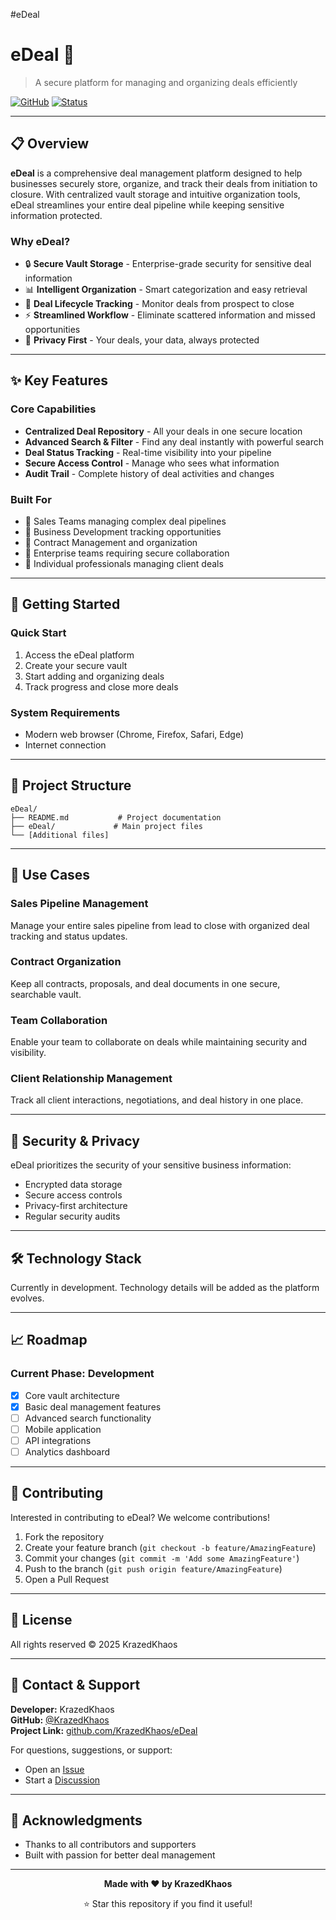 #eDeal
# eDeal 💼

> A secure platform for managing and organizing deals efficiently

[![GitHub](https://img.shields.io/badge/GitHub-eDeal-blue?style=flat&logo=github)](https://github.com/KrazedKhaos/eDeal)
[![Status](https://img.shields.io/badge/Status-In%20Development-yellow)](https://github.com/KrazedKhaos/eDeal)

---

## 📋 Overview

**eDeal** is a comprehensive deal management platform designed to help businesses securely store, organize, and track their deals from initiation to closure. With centralized vault storage and intuitive organization tools, eDeal streamlines your entire deal pipeline while keeping sensitive information protected.

### Why eDeal?

- 🔒 **Secure Vault Storage** - Enterprise-grade security for sensitive deal information
- 📊 **Intelligent Organization** - Smart categorization and easy retrieval
- 🎯 **Deal Lifecycle Tracking** - Monitor deals from prospect to close
- ⚡ **Streamlined Workflow** - Eliminate scattered information and missed opportunities
- 🔐 **Privacy First** - Your deals, your data, always protected

---

## ✨ Key Features

### Core Capabilities
- **Centralized Deal Repository** - All your deals in one secure location
- **Advanced Search & Filter** - Find any deal instantly with powerful search
- **Deal Status Tracking** - Real-time visibility into your pipeline
- **Secure Access Control** - Manage who sees what information
- **Audit Trail** - Complete history of deal activities and changes

### Built For
- 💼 Sales Teams managing complex deal pipelines
- 🚀 Business Development tracking opportunities
- 📄 Contract Management and organization
- 🏢 Enterprise teams requiring secure collaboration
- 👤 Individual professionals managing client deals

---

## 🚀 Getting Started

### Quick Start
1. Access the eDeal platform
2. Create your secure vault
3. Start adding and organizing deals
4. Track progress and close more deals

### System Requirements
- Modern web browser (Chrome, Firefox, Safari, Edge)
- Internet connection

---

## 📂 Project Structure

```
eDeal/
├── README.md           # Project documentation
├── eDeal/             # Main project files
└── [Additional files]
```

---

## 🎯 Use Cases

### Sales Pipeline Management
Manage your entire sales pipeline from lead to close with organized deal tracking and status updates.

### Contract Organization
Keep all contracts, proposals, and deal documents in one secure, searchable vault.

### Team Collaboration
Enable your team to collaborate on deals while maintaining security and visibility.

### Client Relationship Management
Track all client interactions, negotiations, and deal history in one place.

---

## 🔐 Security & Privacy

eDeal prioritizes the security of your sensitive business information:
- Encrypted data storage
- Secure access controls
- Privacy-first architecture
- Regular security audits

---

## 🛠️ Technology Stack

Currently in development. Technology details will be added as the platform evolves.

---

## 📈 Roadmap

### Current Phase: Development
- [x] Core vault architecture
- [x] Basic deal management features
- [ ] Advanced search functionality
- [ ] Mobile application
- [ ] API integrations
- [ ] Analytics dashboard

---

## 🤝 Contributing

Interested in contributing to eDeal? We welcome contributions!

1. Fork the repository
2. Create your feature branch (`git checkout -b feature/AmazingFeature`)
3. Commit your changes (`git commit -m 'Add some AmazingFeature'`)
4. Push to the branch (`git push origin feature/AmazingFeature`)
5. Open a Pull Request

---

## 📄 License

All rights reserved © 2025 KrazedKhaos

---

## 📧 Contact & Support

**Developer:** KrazedKhaos  
**GitHub:** [@KrazedKhaos](https://github.com/KrazedKhaos)  
**Project Link:** [github.com/KrazedKhaos/eDeal](https://github.com/KrazedKhaos/eDeal)

For questions, suggestions, or support:
- Open an [Issue](https://github.com/KrazedKhaos/eDeal/issues)
- Start a [Discussion](https://github.com/KrazedKhaos/eDeal/discussions)

---

## 🌟 Acknowledgments

- Thanks to all contributors and supporters
- Built with passion for better deal management

---

<div align="center">

**Made with ❤️ by KrazedKhaos**

⭐ Star this repository if you find it useful!

</div>
